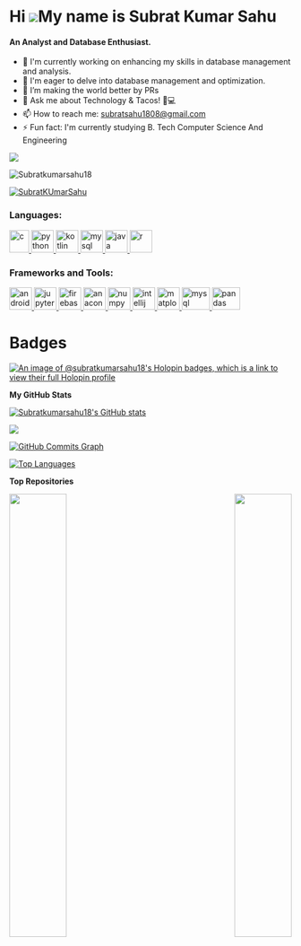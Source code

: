 Hi ![](https://user-images.githubusercontent.com/18350557/176309783-0785949b-9127-417c-8b55-ab5a4333674e.gif)My name is Subrat Kumar Sahu
======================================================================================================================================
<h4>An Analyst and Database Enthusiast.</h4>

- 🔭 I'm currently working on enhancing my skills in database management and analysis.
- 🌱 I'm eager to delve into database management and optimization.
- 👯 I’m making the world better by PRs 
- 💬 Ask me about Technology & Tacos! 🌮💻
- 📫 How to reach me: subratsahu1808@gmail.com
- ⚡ Fun fact: I'm currently studying B. Tech Computer Science And Engineering

<a href="https://www.github.com/Subratkumarsahu18" target="_blank" rel="noreferrer"><img
src="https://img.shields.io/github/followers/Subratkumarsahu18?logo=github&style=for-the-badge&color=0891b2&labelColor=1c1917" /></a>
<p align="left"> <img src="https://komarev.com/ghpvc/?username=Subratkumarsahu18&label=Profile%20views&color=0e75b6&style=flat" alt="Subratkumarsahu18" /> </p>

<p align="left"> <a href="https://www.linkedin.com/in/subratkumarsahu" target="blank"><img src="https://img.shields.io/twitter/follow/SubratKumarSahu?logo=linkedin&style=for-the-badge" alt="SubratKUmarSahu" /></a> </p>

<h3 align="left">Languages:</h3>
<p align="left"> <a href="https://www.w3schools.com/c/index.php" target="_blank" rel="noreferrer"> <img src="https://upload.wikimedia.org/wikipedia/commons/1/19/C_Logo.png" alt="c" width="35" height="40"/> </a> </a> <a href="https://www.python.org/" target="_blank" rel="noreferrer"> <img src="https://cdn4.iconfinder.com/data/icons/logos-and-brands/512/267_Python_logo-512.png" alt="python" width="40" height="40"/> </a> <a href="https://kotlinlang.org/" target="_blank" rel="noreferrer"> <img src="https://upload.wikimedia.org/wikipedia/commons/7/74/Kotlin_Icon.png" alt="kotlin" width="40" height="40"/> </a> <a href="https://www.w3schools.com/mysql/default.asp" target="_blank" rel="noreferrer"> <img src="https://www.freepnglogos.com/uploads/logo-mysql-png/logo-mysql-mysql-logo-png-images-are-download-crazypng-21.png" alt="mysql" width="40" height="40"/> </a> <a href="https://www.w3schools.com/java/" target="_blank" rel="noreferrer"> <img src="https://cdn-icons-png.flaticon.com/512/226/226777.png" alt="java" width="40" height="40"/> </a> <a href="https://www.w3schools.com/r/default.asp" target="_blank" rel="noreferrer"> <img src="https://upload.wikimedia.org/wikipedia/commons/1/1b/R_logo.svg" alt="r" width="40" height="40"/> </a> </p>

<h3 align="left">Frameworks and Tools:</h3>
<p align="left"> <a href="https://developer.android.com/studio" target="_blank" rel="noreferrer"> <img src="https://upload.wikimedia.org/wikipedia/commons/thumb/c/c1/Android_Studio_icon_%282023%29.svg/192px-Android_Studio_icon_%282023%29.svg.png" alt="androidstudio" width="40" height="40"/> </a> <a href="https://jupyter.org/" target="_blank" rel="noreferrer"> <img src="https://upload.wikimedia.org/wikipedia/commons/thumb/3/38/Jupyter_logo.svg/800px-Jupyter_logo.svg.png" alt="jupyterlab" width="40" height="40"/> </a> <a href="https://firebase.google.com/" target="_blank" rel="noreferrer"> <img src="https://www.vectorlogo.zone/logos/firebase/firebase-icon.svg" alt="firebase" width="40" height="40"/> </a> <a href="https://www.anaconda.com/anaconda-navigator" target="_blank" rel="noreferrer"> <img src="https://avatars.githubusercontent.com/u/497012?s=280&v=4" alt="anaconda" width="40" height="40"/> </a> <a href="https://numpy.org/" target="_blank" rel="noreferrer"> <img src="https://user-images.githubusercontent.com/67586773/105040771-43887300-5a88-11eb-9f01-bee100b9ef22.png" alt="numpy" width="40" height="40"/> </a> <a href="https://www.jetbrains.com/idea/" target="_blank" rel="noreferrer"> <img src="https://upload.wikimedia.org/wikipedia/commons/thumb/9/9c/IntelliJ_IDEA_Icon.svg/2048px-IntelliJ_IDEA_Icon.svg.png" alt="intellij" width="40" height="40"/> </a> <a href="https://matplotlib.org/" target="_blank" rel="noreferrer"> <img src="https://static.javatpoint.com/tutorial/matplotlib/images/matplotlib-tutorial.png" alt="matplotlib" width="40" height="40"/> </a> </a> <a href="https://www.mysql.com/" target="_blank" rel="noreferrer"> <img src="https://upload.wikimedia.org/wikipedia/commons/thumb/0/0e/Antu_mysql-workbench.svg/2048px-Antu_mysql-workbench.svg.png" alt="mysql" width="50" height="40"/> </a>  <a href="https://pandas.pydata.org/" target="_blank" rel="noreferrer"> <img src="https://miro.medium.com/v2/resize:fit:1400/1*3GbLagVDPY9QKjjgB_Tfqw.png" alt="pandas" width="50" height="40"/> </a> </p>


# Badges 

[![An image of @subratkumarsahu18's Holopin badges, which is a link to view their full Holopin profile](https://holopin.me/subratkumarsahu18)](https://holopin.io/@subratkumarsahu18)

<b>My GitHub Stats</b>

<a href="http://www.github.com/Subratkumarsahu18"><img src="https://github-readme-stats.vercel.app/api?username=Subratkumarsahu18&show_icons=true&hide=&count_private=true&title_color=22c55e&text_color=ffffff&icon_color=0891b2&bg_color=1c1917&hide_border=true&show_icons=true" alt="Subratkumarsahu18's GitHub stats" /></a>

<a href="http://www.github.com/Subratkumarsahu18"><img src="https://github-readme-streak-stats.herokuapp.com/?user=Subratkumarsahu18&stroke=ffffff&background=1c1917&ring=22c55e&fire=22c55e&currStreakNum=ffffff&currStreakLabel=22c55e&sideNums=ffffff&sideLabels=ffffff&dates=ffffff&hide_border=true" /></a>

<a href="http://www.github.com/Subratkumarsahu18"><img src="https://github-readme-activity-graph.cyclic.app/graph?username=Subratkumarsahu18&bg_color=1c1917&color=ffffff&line=0891b2&point=ffffff&area_color=1c1917&area=true&hide_border=true&custom_title=GitHub%20Commits%20Graph" alt="GitHub Commits Graph" /></a>

<a href="https://github.com/Subratkumarsahu18" align="left"><img src="https://github-readme-stats.vercel.app/api/top-langs/?username=Subratkumarsahu18&langs_count=10&title_color=22c55e&text_color=ffffff&icon_color=0891b2&bg_color=1c1917&hide_border=true&locale=en&custom_title=Top%20%Languages" alt="Top Languages" /></a>

<b>Top Repositories</b>

<div width="100%" align="center"><a href="https://github.com/Subratkumarsahu18/PRODIGY_CS_03" align="left"><img align="left" width="45%" src="https://github-readme-stats.vercel.app/api/pin/?username=Subratkumarsahu18&repo=PRODIGY_CS_03&title_color=22c55e&text_color=ffffff&icon_color=0891b2&bg_color=1c1917&hide_border=true&locale=en" /></a><a href="https://github.com/Subratkumarsahu18/PRODIGY_CS_05" align="right"><img align="right" width="45%" src="https://github-readme-stats.vercel.app/api/pin/?username=Subratkumarsahu18&repo=PRODIGY_CS_05&title_color=22c55e&text_color=ffffff&icon_color=0891b2&bg_color=1c1917&hide_border=true&locale=en" /></a></div><br /><br /><br /><br /><br /><br /><br />
